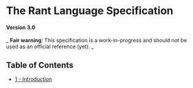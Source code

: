# The Rant Language Specification

#### Version 3.0

_ **Fair warning**: This specification is a work-in-progress and should not be used as an official reference (yet). _

## Table of Contents

* [1 - Introduction](01-Introduction.md)

